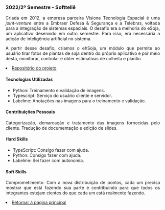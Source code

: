 ### 2022/2º Semestre - Softteliê

<p align="justify">Criada em 2012, a empresa parceira Visiona Tecnologia Espacial é uma <i>joint-venture</i> entre a Embraer Defesa & Segurança e a Telebras, voltada para a integração de sistemas espaciais. O desafio era a melhoria do eSoja, um aplicativo desenvido em outro semestre. Para isso, era necessária a adição de inteligência artificial no sistema.</p> 
<p align="justify">A partir desse desafio, criamos o ehSoja, um módulo que permite ao usuário tirar fotos de plantas de soja dentro do próprio aplicativo e por meio desta, monitorar, controlar e obter estimativas de colheita e plantio. </p>

<li><a href="https://github.com/barbaraport/softtelie-ehsoja">Repositório do projeto</a></li>

#### Tecnologias Utilizadas
- Python: Treinamento e validação de imagens.
- Typescript: Serviço do usuário cliente e servidor.
- Labelme: Anotações nas imagens para o treinamento e validação.

#### Contribuições Pessoais
<p align="justify">Categorização, demarcação e tratamento das imagens fornecidas pelo cliente. Tradução de documentação e edição de slides.</p>

#### Hard Skills
- TypeScript: Consigo fazer com ajuda.
- Python: Consigo fazer com ajuda.
- Labelme: Sei fazer com autonomia.

#### Soft Skills
<p align="justify">Comprometimento: Com a nova distribuição de pontos, cada um precisa mostrar que está fazendo sua parte e contribuindo para que todos os integrantes estejam cientes do que cada um está realmente fazendo.</p>


<li><a href="https://github.com/YamadaYuu/Portifolio/blob/main/README.md">Retornar à página principal</a></li>
